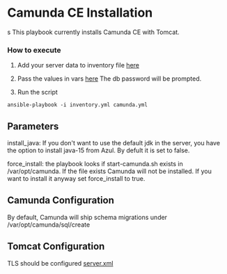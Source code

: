 # Camunda CE Installation
s
This playbook currently installs Camunda CE with Tomcat.

### How to execute

1. Add your server data to inventory file [here](inventory.yml)

2. Pass the values in vars [here](./vars/main.yml) The db password will be prompted.

3. Run the script 

```
ansible-playbook -i inventory.yml camunda.yml
```
## Parameters

install_java: If you don't want to use the default jdk in the server, you have the option to install java-15 from Azul. By defult it is set to false.

force_install: the playbook looks if start-camunda.sh exists in /var/opt/camunda. If the file exists Camunda will not be installed. If you want to install it anyway set force_install to true.

## Camunda Configuration

By default, Camunda will ship schema migrations under /var/opt/camunda/sql/create

## Tomcat Configuration
TLS should be configured [server.xml](./roles/camunda-installation/templates/server.xml)

